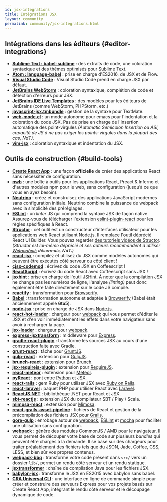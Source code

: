 ```yaml
---
id: jsx-integrations
title: Intégrations JSX
layout: community
permalink: community/jsx-integrations.html
---
```


## Intégrations dans les éditeurs {#editor-integrations}

* **[Sublime Text : babel-sublime](https://github.com/babel/babel-sublime)** : des extraits de code, une coloration syntaxique et des thèmes optimisés pour Sublime Text.
* **[Atom : language-babel](https://atom.io/packages/language-babel)** : prise en charge d'ES2016, de JSX et de Flow.
* **[Visual Studio Code](https://code.visualstudio.com/updates/vFebruary#_languages-javascript)** : Visual Studio Code prend en charge JSX par défaut.
* **[JetBrains WebStorm](https://www.jetbrains.com/webstorm/)** : coloration syntaxique, complétion de code et détection d'erreurs pour JSX.
* **[JetBrains IDE Live Templates](https://github.com/Minwe/jetbrains-react)** : des modèles pour les éditeurs de JetBrains (comme WebStorm, PHPStorm, etc.)
* **[javascript-jsx.tmbundle](https://github.com/jjeising/javascript-jsx.tmbundle)** : gestion de la syntaxe pour TextMate.
* **[web-mode.el](http://web-mode.org)** : un mode autonome pour emacs pour l'indentation et la coloration du code JSX. Pas de prise en charge de l'insertion automatique des point-virgules *(Automatic Semicolon Insertion ou ASI, capacité de JS à ne pas exiger les points-virgules dans la plupart des cas, NdT)*.
* **[vim-jsx](https://github.com/mxw/vim-jsx)** : coloration syntaxique et indentation du JSX.

## Outils de construction {#build-tools}

* **[Create React App](https://github.com/facebookincubator/create-react-app)** : une façon **officielle** de créer des applications React sans nécessiter de configuration.
* **[nwb](https://github.com/insin/nwb)** : une boîte à outils pour les applications React, Preact & Inferno et d'autres modules npm pour le web, sans configuration (jusqu’à ce que vous en ayez besoin).
* **[Neutrino](https://neutrino.js.org/)** : créez et construisez des applications JavaScript modernes sans configuration initiale. Neutrino combine la puissance de webpack avec la simplicité des préréglages.
* **[ESLint](https://eslint.org/)** : un *linter* JS qui comprend la syntaxe JSX de façon native. Assurez-vous de télécharger l'extension [eslint-plugin-react](https://npmjs.com/package/eslint-plugin-react) pour les règles spécifiques à React.
* **[Structor](https://www.npmjs.com/package/structor)** : cet outil est un constructeur d'interfaces utilisateur pour les applications web React utilisant Node.js. Il remplace l'outil déprécié React UI Builder. Vous pouvez regarder [des tutoriels vidéos de Structor](https://youtu.be/z96xYa51EWI?list=PLAcaUOtEwjoR_U6eE2HQEXwkefeVESix1). *(Structor est lui-même déprécié et ses auteurs recommandent d'utiliser [Webcodesk](https://webcodesk.com/) désormais, NdT.)*
* **[react-jsx](https://github.com/bigpipe/react-jsx)** : compilez et utilisez du JSX comme modèles autonomes qui peuvent être exécutés côté serveur ou côté client !
* **[cjsx-codemod](https://github.com/jsdf/cjsx-codemod)** : écrivez du code JSX en Coffeescript !
* **[ReactScript](https://github.com/1j01/react-script)** : écrivez du code React avec Coffeescript sans JSX !
* **[jsxhint](https://npmjs.org/package/jsxhint)** : prise en charge de l'outil [JSHint](http://jshint.com/). À noter que la compilation JSX ne change pas les numéros de ligne, l'analyse *(linting)* peut donc également être faite directement sur le code JS compilé.
* **[reactify](https://npmjs.org/package/reactify)** : transformation pour [Browserify](http://browserify.org/).
* **[Babel](https://babeljs.io/)** : transformation autonome et adaptée à [Browserify](http://browserify.org/) (Babel était anciennement appelé **6to5**).
* **[node-jsx](https://npmjs.org/package/node-jsx)** : prise en charge de JSX dans [Node.js](https://nodejs.org/).
* **[react-hot-loader](https://gaearon.github.io/react-hot-loader/)** : chargeur pour [webpack](https://webpack.github.io/) qui vous permet d'éditer le JSX et d'en voir immédiatement les effets dans votre navigateur sans avoir à recharger la page.
* **[jsx-loader](https://npmjs.org/package/jsx-loader)** : chargeur pour [webpack](https://webpack.github.io/).
* **[express-jsxtransform](https://www.npmjs.org/package/express-jsxtransform)** : middleware pour [Express](https://www.npmjs.org/package/express).
* **[gradle-react-plugin](https://github.com/ehirsch/gradle-react-plugin)** : transforme les sources JSX au cours d'une construction faite avec Gradle.
* **[grunt-react](https://npmjs.org/package/grunt-react)** : tâche pour [GruntJS](https://gruntjs.com/).
* **[gulp-react](https://npmjs.org/package/gulp-react)** : extension pour [GulpJS](https://gulpjs.com/).
* **[brunch-react](https://www.npmjs.org/package/react-brunch)** : extension pour [Brunch](https://brunch.io/).
* **[jsx-requirejs-plugin](https://github.com/philix/jsx-requirejs-plugin)** : extension pour [RequireJS](https://requirejs.org/).
* **[react-meteor](https://github.com/benjamn/react-meteor)** : extension pour [Meteor](https://www.meteor.com/).
* **[pyReact](https://github.com/facebook/react-python)** : pont entre [Python](https://www.python.org/) et JSX.
* **[react-rails](https://github.com/facebook/react-rails)** : gem Ruby pour utiliser JSX avec [Ruby on Rails](https://rubyonrails.org/).
* **[react-laravel](https://github.com/talyssonoc/react-laravel)** : paquet PHP pour utiliser React avec [Laravel](https://laravel.com/).
* **[ReactJS.NET](https://reactjs.net/)** : bibliothèque .NET pour React et JSX.
* **[sbt-reactjs](https://github.com/ddispaltro/sbt-reactjs)** : extension JSX du compilateur SBT / Play / Scala.
* **[mimosa-react](https://github.com/dbashford/mimosa-react)** : extension pour [Mimosa](http://mimosa.io).
* **[react-grails-asset-pipeline](https://github.com/peh/react-grails-asset-pipeline)** : fichiers de React et gestion de la précompilation des fichiers JSX pour [Grails](https://grails.org/).
* **[gore-gulp](https://github.com/goreutils/gore-gulp)** : enrobage autour de [webpack](https://webpack.github.io/), [ESLint](https://eslint.org/) et [mocha](https://mochajs.org/) pour faciliter une utilisation sans configuration.
* **[webpack](https://github.com/webpack/webpack)** :  génère des modules CommonJS / AMD pour le navigateur. Il vous permet de découper votre base de code sur plusieurs *bundles* qui peuvent être chargés à la demande. Il se base sur des chargeurs pour traiter préalablement des fichiers tels que du JSON, Jade, Coffee, CSS, LESS, et bien sûr vos propres contenus.
* **[webpack-bbq](https://github.com/wenbing/webpack-bbq)** : transforme votre code présent dans `src/` vers un dossier `lib/`, permet un rendu côté serveur et un rendu statique.
* **[jsxtransformer](https://github.com/cronn-de/jsxtransformer)** : chaîne de compilation Java pour les fichiers JSX.
* **[babylon-jsx](https://github.com/marionebl/babylon-jsx)** : transforme le JSX en ES2015 avec babylon sans babel.
* **[CRA Universal CLI](https://github.com/antonybudianto/cra-universal)** : une interface en ligne de commande simple pour créer et construire des serveurs Express pour vos projets basés sur Create React App, intégrant le rendu côté serveur et le découpage dynamique de code.
